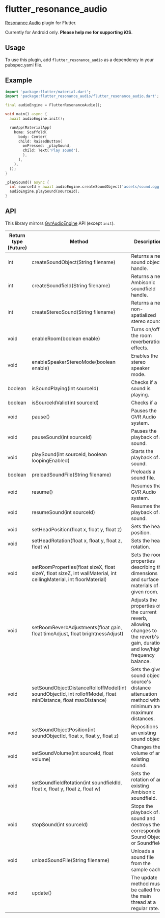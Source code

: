 # flutter_resonance_audio

[Resonance Audio](https://github.com/resonance-audio/resonance-audio) plugin for Flutter.

Currently for Android only. **Please help me for supporting iOS.**

## Usage 

To use this plugin, add `flutter_resonance_audio` as a dependency in your pubspec.yaml file.

## Example

```dart
import 'package:flutter/material.dart';
import 'package:flutter_resonance_audio/flutter_resonance_audio.dart';

final audioEngine = FlutterResonanceAudio();

void main() async {
  await audioEngine.init();

  runApp(MaterialApp(
    home: Scaffold(
      body: Center(
      child: RaisedButton(
        onPressed: _playSound,
        child: Text('Play sound'),
        ),
      ),
    ),
  ));
}

_playSound() async {
  int sourceId = await audioEngine.createSoundObject('assets/sound.ogg');
  audioEngine.playSound(sourceId);
}
```

## API

This library mirrors [GvrAudioEngine](https://developers.google.com/vr/reference/android/com/google/vr/sdk/audio/GvrAudioEngine) API (except `init`).

Return type (Future) | Method | Description
--- | --- | ---
int | createSoundObject(String filename) | Returns a new sound object handle.
int | createSoundfield(String filename) | Returns a new Ambisonic soundfield handle.
int | createStereoSound(String filename) | Returns a new non-spatialized stereo sound.
void | enableRoom(boolean enable) | Turns on/off the room reverberation effects.
void | enableSpeakerStereoMode(boolean enable) | Enables the stereo speaker mode.
boolean | isSoundPlaying(int sourceId) | Checks if a sound is playing.
boolean | isSourceIdValid(int sourceId) | Checks if a |sourceId| is valid, and that the corresponding source is in a playable state.
void | pause() | Pauses the GVR Audio system.
void | pauseSound(int sourceId) | Pauses the playback of a sound.
void | playSound(int sourceId, boolean loopingEnabled) | Starts the playback of a sound.
boolean | preloadSoundFile(String filename) | Preloads a sound file.
void | resume() | Resumes the GVR Audio system.
void | resumeSound(int sourceId) | Resumes the playback of a sound.
void | setHeadPosition(float x, float y, float z) | Sets the head position.
void | setHeadRotation(float x, float y, float z, float w) | Sets the head rotation.
void | setRoomProperties(float sizeX, float sizeY, float sizeZ, int wallMaterial, int ceilingMaterial, int floorMaterial) | Sets the room properties describing the dimensions and surface materials of a given room.
void | setRoomReverbAdjustments(float gain, float timeAdjust, float brightnessAdjust) | Adjusts the properties of the current reverb, allowing changes to the reverb's gain, duration and low/high frequency balance.
void | setSoundObjectDistanceRolloffModel(int soundObjectId, int rolloffModel, float minDistance, float maxDistance) | Sets the given sound object source's distance attenuation method with minimum and maximum distances.
void | setSoundObjectPosition(int soundObjectId, float x, float y, float z) | Repositions an existing sound object.
void | setSoundVolume(int sourceId, float volume) | Changes the volume of an existing sound.
void | setSoundfieldRotation(int soundfieldId, float x, float y, float z, float w) | Sets the rotation of an existing Ambisonic soundfield.
void | stopSound(int sourceId) | Stops the playback of a sound and destroys the corresponding Sound Object or Soundfield.
void | unloadSoundFile(String filename) | Unloads a sound file from the sample cache.
void | update() | The update method must be called from the main thread at a regular rate.
